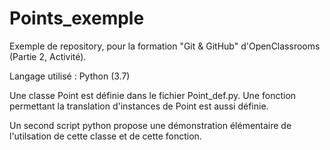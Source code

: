 # Points_exemple
Exemple de repository,  pour la formation "Git &amp; GitHub" d'OpenClassrooms (Partie 2, Activité).

Langage utilisé : Python (3.7)

Une classe Point est définie dans le fichier Point_def.py.
Une fonction permettant la translation d'instances de Point est aussi définie.

Un second script python propose une démonstration élémentaire de l'utilsation de cette classe et de cette fonction.
